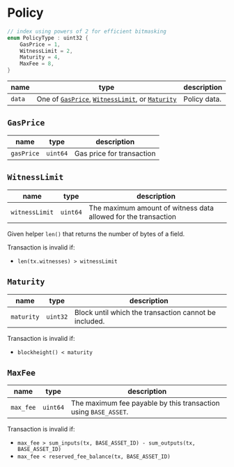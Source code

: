 # Policy

```c++
// index using powers of 2 for efficient bitmasking
enum PolicyType : uint32 {
    GasPrice = 1,
    WitnessLimit = 2,
    Maturity = 4,
    MaxFee = 8,
}
```

| name   | type                                                                                  | description  |
|--------|---------------------------------------------------------------------------------------|--------------|
| `data` | One of [`GasPrice`](#gasprice), [`WitnessLimit`](#witnesslimit), or [`Maturity`](#maturity) | Policy data. |

## `GasPrice`

| name       | type     | description               |
|------------|----------|---------------------------|
| `gasPrice` | `uint64` | Gas price for transaction |

## `WitnessLimit`

| name           | type     | description                                                    |
|----------------|----------|----------------------------------------------------------------|
| `witnessLimit` | `uint64` | The maximum amount of witness data allowed for the transaction |

Given helper `len()` that returns the number of bytes of a field.

Transaction is invalid if:

- `len(tx.witnesses) > witnessLimit`

## `Maturity`

| name       | type     | description                              |
|------------|----------|------------------------------------------|
| `maturity` | `uint32` | Block until which the transaction cannot be included. |

Transaction is invalid if:

- `blockheight() < maturity`

## `MaxFee`

| name      | type     | description                                                     |
|-----------|----------|-----------------------------------------------------------------|
| `max_fee` | `uint64` | The maximum fee payable by this transaction using `BASE_ASSET`. |

Transaction is invalid if:

- `max_fee > sum_inputs(tx, BASE_ASSET_ID) - sum_outputs(tx, BASE_ASSET_ID)`
- `max_fee < reserved_fee_balance(tx, BASE_ASSET_ID)`
